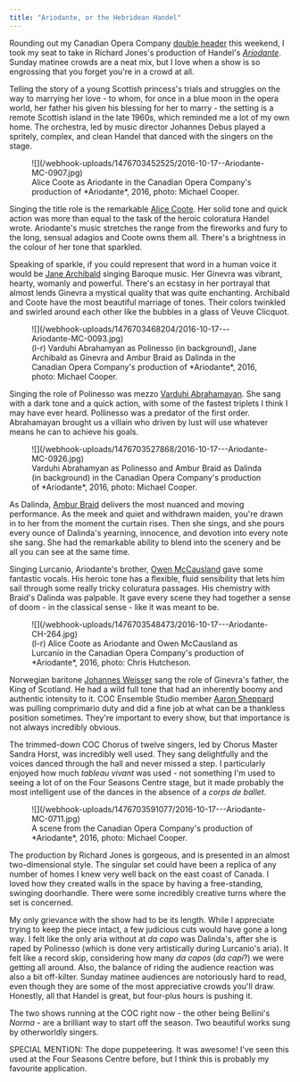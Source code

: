 ```yaml
---
title: "Ariodante, or the Hebridean Handel"
---
```


Rounding out my Canadian Opera Company [double header](/review-sondra-slays-in-bellini-masterwork/) this weekend, I took my seat to take in Richard Jones's production of Handel's [*Ariodante*](http://www.coc.ca/PerformancesAndTickets/1617Season/Ariodante.aspx). Sunday matinee crowds are a neat mix, but I love when a show is so engrossing that you forget you're in a crowd at all. 

Telling the story of a young Scottish princess's trials and struggles on the way to marrying her love - to whom, for once in a blue moon in the opera world, her father his given his blessing for her to marry - the setting is a remote Scottish island in the late 1960s, which reminded me a lot of my own home. The orchestra, led by music director Johannes Debus played a spritely, complex, and clean Handel that danced with the singers on the stage. 

<figure data-type="image">
![](/webhook-uploads/1476703452525/2016-10-17--Ariodante-MC-0907.jpg)<figcaption>Alice Coote as Ariodante in the Canadian Opera Company's production of *Ariodante*, 2016, photo: Michael Cooper.
</figcaption>
</figure>

Singing the title role is the remarkable [Alice Coote](/talking-with-singers-alice-coote/). Her solid tone and quick action was more than equal to the task of the heroic coloratura Handel wrote. Ariodante's music stretches the range from the fireworks and fury to the long, sensual adagios and Coote owns them all. There's a brightness in the colour of her tone that sparkled. 

Speaking of sparkle, if you could represent that word in a human voice it would be [Jane Archibald](/scene/people/jane-archibald/) singing Baroque music. Her Ginevra was vibrant, hearty, womanly and powerful. There's an ecstasy in her portrayal that almost lends Ginevra a mystical quality that was quite enchanting. Archibald and Coote have the most beautiful marriage of tones. Their colors twinkled and swirled around each other like the bubbles in a glass of Veuve Clicquot.

<figure data-type="image">
![](/webhook-uploads/1476703468204/2016-10-17---Ariodante-MC-0093.jpg)
<figcaption>(l-r) Varduhi Abrahamyan as Polinesso (in background), Jane Archibald as Ginevra and Ambur Braid as Dalinda in the Canadian Opera Company's production of *Ariodante*, 2016, photo: Michael Cooper.
</figcaption>
</figure>

Singing the role of Polinesso was mezzo [Varduhi Abrahamayan](/scene/people/varduhi-abrahamayan/). She sang with a dark tone and a quick action, with some of the fastest triplets I think I may have ever heard. Pollinesso was a predator of the first order. Abrahamayan brought us a villain who driven by lust will use whatever means he can to achieve his goals.

<figure data-type="image">
![](/webhook-uploads/1476703527868/2016-10-17---Ariodante-MC-0926.jpg)
<figcaption>Varduhi Abrahamyan as Polinesso and Ambur Braid as Dalinda (in background) in the Canadian Opera Company's production of *Ariodante*, 2016, photo: Michael Cooper.
</figcaption>
</figure>

As Dalinda, [Ambur Braid](/talking-with-singers-ambur-braid/) delivers the most nuanced and moving performance. As the meek and quiet and withdrawn maiden, you're drawn in to her from the moment the curtain rises. Then she sings, and she pours every ounce of Dalinda's yearning, innocence, and devotion into every note she sang. She had the remarkable ability to blend into the scenery and be all you can see at the same time.

Singing Lurcanio, Ariodante's brother, [Owen McCausland](/spotlight-on-owen-mccausland/) gave some fantastic vocals. His heroic tone has a flexible, fluid sensibility that lets him sail through some really tricky coluratura passages. His chemistry with Braid's Dalinda was palpable. It gave every scene they had together a sense of doom - in the classical sense - like it was meant to be.

<figure data-type="image">
![](/webhook-uploads/1476703548473/2016-10-17---Ariodante-CH-264.jpg)
<figcaption>(l-r) Alice Coote as Ariodante and Owen McCausland as Lurcanio in the Canadian Opera Company's production of *Ariodante*, 2016, photo: Chris Hutcheson.</figcaption>
</figure>

Norwegian baritone [Johannes Weisser](/scene/people/johannes-weisser/) sang the role of Ginevra's father, the King of Scotland. He had a wild full tone that had an inherently boomy and authentic intensity to it. COC Ensemble Studio member [Aaron Sheppard](/scene/people/aaron-sheppard/) was pulling comprimario duty and did a fine job at what can be a thankless position sometimes. They're important to every show, but that importance is not always incredibly obvious.

The trimmed-down COC Chorus of twelve singers, led by Chorus Master Sandra Horst, was incredibly well used. They sang delightfully and the voices danced through the hall and never missed a step. I particularly enjoyed how much *tableau vivant* was used - not something I'm used to seeing a lot of on the Four Seasons Centre stage, but it made probably the most intelligent use of the dances in the absence of a *corps de ballet*. 

<figure data-type="image">
![](/webhook-uploads/1476703591077/2016-10-17---Ariodante-MC-0711.jpg)
<figcaption>A scene from the Canadian Opera Company's production of *Ariodante*, 2016, photo: Michael Cooper.
</figcaption>
</figure>

The production by Richard Jones is gorgeous, and is presented in an almost two-dimensional style. The singular set could have been a replica of any number of homes I knew very well back on the east coast of Canada. I loved how they created walls in the space by having a free-standing, swinging doorhandle. There were some incredibly creative turns where the set is concerned. 

My only grievance with the show had to be its length. While I appreciate trying to keep the piece intact, a few judicious cuts would have gone a long way. I felt like the only aria without at *da capo* was Dalinda's, after she is raped by Polinesso (which is done very artistically during Lurcanio's aria). It felt like a record skip, considering how many *da capos* (*da capi*?) we were getting all around. Also, the balance of riding the audience reaction was also a bit off-kilter. Sunday matinee audiences are notoriously hard to read, even though they are some of the most appreciative crowds you'll draw. Honestly, all that Handel is great, but four-plus hours is pushing it.

The two shows running at the COC right now - the other being Bellini's *Norma* - are a brilliant way to start off the season. Two beautiful works sung by otherworldly singers. 

SPECIAL MENTION: The dope puppeteering. It was awesome! I've seen this used at the Four Seasons Centre before, but I think this is probably my favourite application. 

